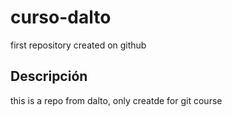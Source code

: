 # curso-dalto
first repository created on github
## Descripción
 this is a repo from dalto, only creatde for git course
